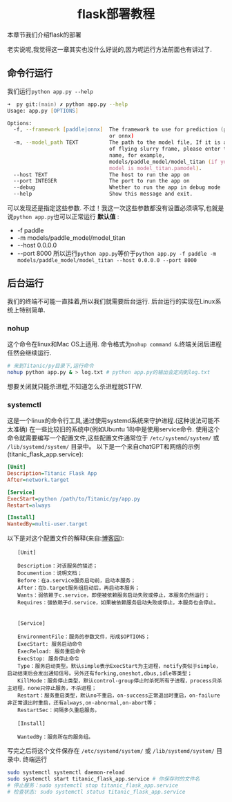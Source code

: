 <h1 align="center">flask部署教程</h1>

本章节我们介绍flask的部署

老实说呢,我觉得这一章其实也没什么好说的,因为呢运行方法前面也有讲过了.

## 命令行运行
我们运行`python app.py --help`
```zsh
➜  py git:(main) ✗ python app.py --help
Usage: app.py [OPTIONS]

Options:
  -f, --framework [paddle|onnx]  The framework to use for prediction (paddle
                                 or onnx) 
  -m, --model_path TEXT          The path to the model file, If it is a model
                                 of flying slurry frame, please enter the file
                                 name, for example,
                                 models/paddle_model/model_titan (if your
                                 model is model_titan.pamodel).
  --host TEXT                    The host to run the app on
  --port INTEGER                 The port to run the app on
  --debug                        Whether to run the app in debug mode
  --help                         Show this message and exit.
```

可以发现还是指定这些参数.
不过！我这一次这些参数都没有设置必须填写,也就是说`python app.py`也可以正常运行
**默认值** :
- -f paddle
- -m models/paddle_model/model_titan
- --host 0.0.0.0
- --port 8000
所以运行`python app.py`等价于`python app.py -f paddle -m models/paddle_model/model_titan --host 0.0.0.0 --port 8000`

## 后台运行
我们的终端不可能一直挂着,所以我们就需要后台运行.
后台运行的实现在Linux系统上特别简单.

### nohup
这个命令在linux和Mac OS上适用.
命令格式为`nohup command &`.终端关闭后进程任然会继续运行.
```bash
# 来到Titanic/py目录下,运行命令
nohup python app.py & > log.txt # python app.py的输出会定向到log.txt
```
想要关闭就只能杀进程,不知道怎么杀进程就STFW.

### systemctl
这是一个linux的命令行工具,通过使用systemd系统来守护进程.(这种说法可能不太准确)
在一些比较旧的系统中(例如Ubuntu 18)中是使用service命令.
使用这个命令就需要编写一个配置文件,这些配置文件通常位于 `/etc/systemd/system/` 或 `/lib/systemd/system/` 目录中。
以下是一个来自chatGPT和网络的示例(titanic_flask_app.service):
```ini
[Unit]
Description=Titanic Flask App
After=network.target

[Service]
ExecStart=python /path/to/Titanic/py/app.py
Restart=always

[Install]
WantedBy=multi-user.target
```
以下是对这个配置文件的解释(来自:[博客园](https://www.cnblogs.com/zrl66/p/17988380)):
```
　　[Unit]

　　Description：对该服务的描述；
　　Documention：说明文档；
　　Before：在a.service服务启动前，启动本服务；
　　After：在b.target服务组启动后，再启动本服务；
　　Wants：弱依赖于c.service，即使被依赖服务启动失败或停止，本服务仍然运行；
　　Requires：强依赖于d.service，如果被依赖服务启动失败或停止，本服务也会停止。
　　

　　[Service]

　　EnvironmentFile：服务的参数文件，形成$OPTIONS；
　　ExecStart: 服务启动命令
　　ExecReload: 服务重启命令
　　ExecStop: 服务停止命令
　　Type：服务启动类型。默认simple表示ExecStart为主进程，notify类似于simple，启动结束后会发出通知信号。另外还有forking,oneshot,dbus,idle等类型；
　　KillMode：服务停止类型，默认control-group停止时杀死所有子进程，process只杀主进程，none只停止服务，不杀进程；
　　Restart：服务重启类型，默认no不重启，on-success正常退出时重启，on-failure非正常退出时重启，还有always,on-abnormal,on-abort等；
　　RestartSec：间隔多久重启服务。

　　[Install]

　　WantedBy：服务所在的服务组。
```

写完之后将这个文件保存在 `/etc/systemd/system/` 或 `/lib/systemd/system/` 目录中.
终端运行
```bash
sudo systemctl systemctl daemon-reload
sudo systemctl start titanic_flask_app.service # 你保存时的文件名
# 停止服务：sudo systemctl stop titanic_flask_app.service
# 检查状态: sudo systemctl status titanic_flask_app.service
```